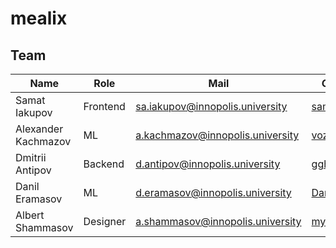 # mealix



## Team
| Name | Role | Mail | GitHub |
|---|---|---|---|
| Samat Iakupov | Frontend | sa.iakupov@innopolis.university | [samerspc](https://github.com/samerspc) |
| Alexander Kachmazov | ML | a.kachmazov@innopolis.university | [vozamhcak](https://github.com/vozamhcak) |
Dmitrii Antipov | Backend | d.antipov@innopolis.university | [gghost1](https://github.com/gghost1) |
Danil Eramasov | ML | d.eramasov@innopolis.university | [Danil1Danil](https://github.com/Danil1Danil) |
Albert Shammasov | Designer | a.shammasov@innopolis.university | [myavg](https://github.com/myavg)